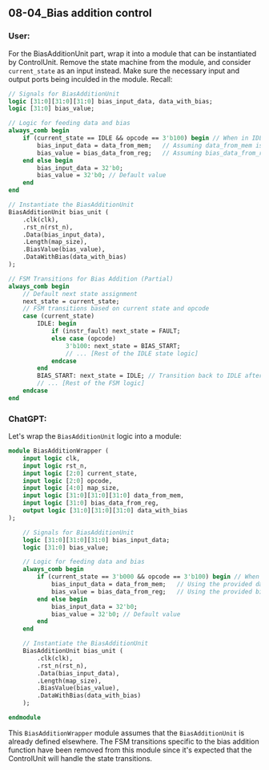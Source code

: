 ## 08-04_Bias addition control
### User:
For the BiasAdditionUnit part, wrap it into a module that can be instantiated by ControlUnit. Remove the state machine from the module, and consider `current_state` as an input instead. Make sure the necessary input and output ports being inculded in the module.
Recall:
```systemverilog
// Signals for BiasAdditionUnit
logic [31:0][31:0][31:0] bias_input_data, data_with_bias;
logic [31:0] bias_value;

// Logic for feeding data and bias
always_comb begin
    if (current_state == IDLE && opcode == 3'b100) begin // When in IDLE and opcode is Bias
        bias_input_data = data_from_mem;   // Assuming data_from_mem is connected to memory bank's output
        bias_value = bias_data_from_reg;   // Assuming bias_data_from_reg is connected to bias register's output
    end else begin
        bias_input_data = 32'b0;
        bias_value = 32'b0; // Default value
    end
end

// Instantiate the BiasAdditionUnit
BiasAdditionUnit bias_unit (
    .clk(clk),
    .rst_n(rst_n),
    .Data(bias_input_data),
    .Length(map_size),
    .BiasValue(bias_value),
    .DataWithBias(data_with_bias)
);

// FSM Transitions for Bias Addition (Partial)
always_comb begin
    // Default next state assignment
    next_state = current_state;
    // FSM transitions based on current state and opcode
    case (current_state)
        IDLE: begin
            if (instr_fault) next_state = FAULT;
            else case (opcode)
                3'b100: next_state = BIAS_START;
                // ... [Rest of the IDLE state logic]
            endcase
        end
        BIAS_START: next_state = IDLE; // Transition back to IDLE after bias addition
        // ... [Rest of the FSM logic]
    endcase
end
```

### ChatGPT:
Let's wrap the `BiasAdditionUnit` logic into a module:

```systemverilog
module BiasAdditionWrapper (
    input logic clk,
    input logic rst_n,
    input logic [2:0] current_state,
    input logic [2:0] opcode,
    input logic [4:0] map_size,
    input logic [31:0][31:0][31:0] data_from_mem,
    input logic [31:0] bias_data_from_reg,
    output logic [31:0][31:0][31:0] data_with_bias
);

    // Signals for BiasAdditionUnit
    logic [31:0][31:0][31:0] bias_input_data;
    logic [31:0] bias_value;

    // Logic for feeding data and bias
    always_comb begin
        if (current_state == 3'b000 && opcode == 3'b100) begin // When in IDLE and opcode is Bias
            bias_input_data = data_from_mem;   // Using the provided data from memory
            bias_value = bias_data_from_reg;   // Using the provided bias data from register
        end else begin
            bias_input_data = 32'b0;
            bias_value = 32'b0; // Default value
        end
    end

    // Instantiate the BiasAdditionUnit
    BiasAdditionUnit bias_unit (
        .clk(clk),
        .rst_n(rst_n),
        .Data(bias_input_data),
        .Length(map_size),
        .BiasValue(bias_value),
        .DataWithBias(data_with_bias)
    );

endmodule
```

This `BiasAdditionWrapper` module assumes that the `BiasAdditionUnit` is already defined elsewhere. The FSM transitions specific to the bias addition function have been removed from this module since it's expected that the ControlUnit will handle the state transitions.
